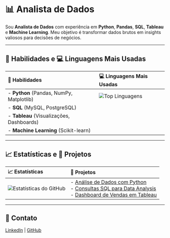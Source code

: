 # 📊 Analista de Dados

Sou **Analista de Dados** com experiência em **Python**, **Pandas**, **SQL**, **Tableau** e **Machine Learning**. Meu objetivo é transformar dados brutos em insights valiosos para decisões de negócios.

---

## 🚀 Habilidades e 💻 Linguagens Mais Usadas

| **🚀 Habilidades**  | **💻 Linguagens Mais Usadas**  |
|:-------------------|:----------------------------|
| - **Python** (Pandas, NumPy, Matplotlib) | ![Top Linguagens](https://github-readme-stats.vercel.app/api/top-langs/?username=JeanAlexandreTI&layout=compact&hide=html,css,java) |
| - **SQL** (MySQL, PostgreSQL) | |
| - **Tableau** (Visualizações, Dashboards) | |
| - **Machine Learning** (Scikit-learn) | |

---

## 📈 Estatísticas e 📂 Projetos

| **📈 Estatísticas**  | **📂 Projetos**  |
|:---------------------|:----------------|
| ![Estatísticas do GitHub](https://github-readme-stats.vercel.app/api?username=JeanAlexandreTI&show_icons=true&theme=radical) | - [Análise de Dados com Python](https://github.com/JeanAlexandreTI/analise-de-dados-python) <br> - [Consultas SQL para Data Analysis](https://github.com/JeanAlexandreTI/sql-queries-analysis) <br> - [Dashboard de Vendas em Tableau](https://github.com/JeanAlexandreTI/dashboard-vendas-tableau) |

---

## 🔗 Contato

[LinkedIn](https://www.linkedin.com/in/jean-cabral-537969294/) | [GitHub](https://github.com/JeanAlexandreTI)
